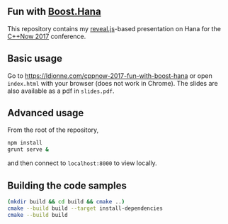 ## Fun with [Boost.Hana][]

This repository contains my [reveal.js][]-based presentation on Hana for the
[C++Now 2017][] conference.

## Basic usage
Go to https://ldionne.com/cppnow-2017-fun-with-boost-hana or open
`index.html` with your browser (does not work in Chrome). The slides
are also available as a pdf in `slides.pdf`.

## Advanced usage
From the root of the repository,
```sh
npm install
grunt serve &
```

and then connect to `localhost:8000` to view locally.

## Building the code samples

```sh
(mkdir build && cd build && cmake ..)
cmake --build build --target install-dependencies
cmake --build build
```

<!-- Links -->
[C++Now 2017]: http://cppnow.org
[Boost.Hana]: https://github.com/boostorg/hana
[reveal.js]: https://github.com/hakimel/reveal.js
